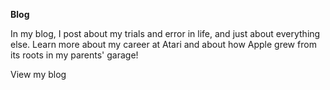 
**Blog**
<divider width="w-1/3" />

In my blog, I post about my trials and error in life, and just about everything else. Learn more about my career at Atari and about how Apple grew from its roots in my parents' garage!

<nuxt-link to="/blog" class="text-primary-light dark:text-primary-dark underline hover:no-underline transition">
  View my blog
</nxut-link>
